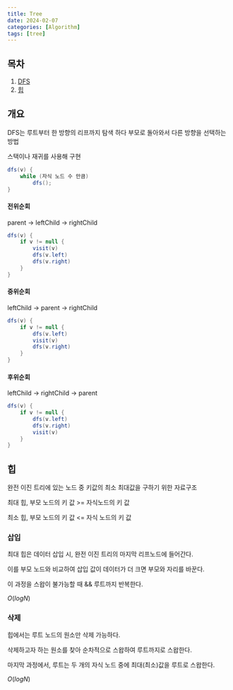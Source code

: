 ```yaml
---
title: Tree
date: 2024-02-07
categories: [Algorithm]
tags: [tree]
---
```


## 목차

1.  <a href = "#dfs "> DFS </a>
1.  <a href = "#heap "> 힙 </a>

## 개요

DFS는 루트부터 한 방향의 리프까지 탐색 하다 부모로 돌아와서 다른 방향을 선택하는 방법

스택이나 재귀를 사용해 구현

```java
dfs(v) {
    while (자식 노드 수 만큼)
        dfs();
}
```

#### 전위순회

parent -> leftChild -> rightChild

```java
dfs(v) {
    if v != null {
        visit(v)
        dfs(v.left)
        dfs(v.right)
    }
}
```

#### 중위순회

leftChild -> parent -> rightChild

```java
dfs(v) {
    if v != null {
        dfs(v.left)
        visit(v)
        dfs(v.right)
    }
}
```

#### 후위순회

leftChild -> rightChild -> parent

```java
dfs(v) {
    if v != null {
        dfs(v.left)
        dfs(v.right)
        visit(v)
    }
}
```

## 힙

완전 이진 트리에 있는 노드 중 키값의 최소 최대값을 구하기 위한 자료구조

최대 힙, 부모 노드의 키 값 >= 자식노드의 키 값

최소 힙, 부모 노드의 키 값 <= 자식 노드의 키 값

### 삽입

최대 힙은 데이터 삽입 시, 완전 이진 트리의 마지막 리프노드에 들어간다.

이를 부모 노드와 비교하여 삽입 값이 데이터가 더 크면 부모와 자리를 바꾼다.

이 과정을 스왑이 불가능할 때 && 루트까지 반복한다.

$O(logN)$

### 삭제

힙에서는 루트 노드의 원소만 삭제 가능하다.

삭제하고자 하는 원소를 찾아 순차적으로 스왑하여 루트까지로 스왑한다.

마지막 과정에서, 루트는 두 개의 자식 노드 중에 최대(최소)값을 루트로 스왑한다.

$O(logN)$

<pre> 
            
</pre>
